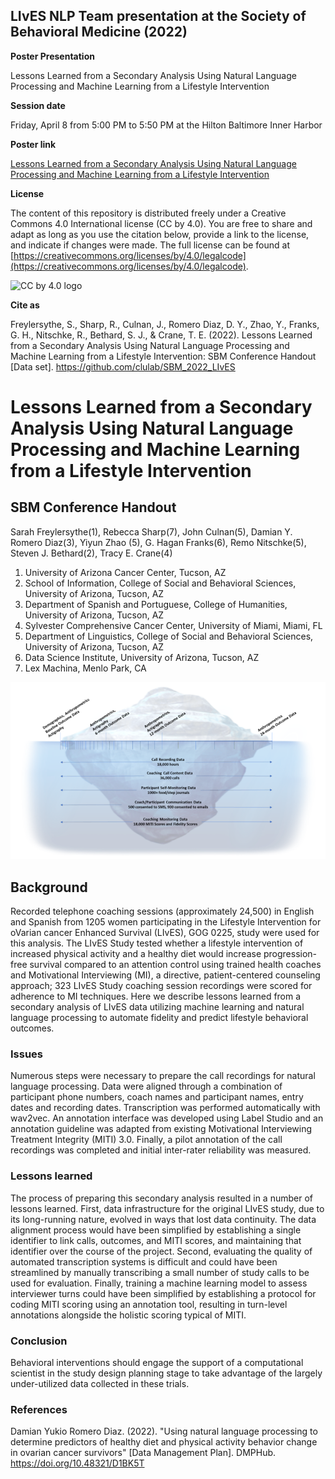 ## LIvES NLP Team presentation at the Society of Behavioral Medicine (2022)

**Poster Presentation**

Lessons Learned from a Secondary Analysis Using Natural Language Processing and Machine Learning from a Lifestyle Intervention

**Session date**

Friday, April 8 from 5:00 PM to 5:50 PM at the Hilton Baltimore Inner Harbor

**Poster link**

[Lessons Learned from a Secondary Analysis Using Natural Language Processing and Machine Learning from a Lifestyle Intervention](https://docs.google.com/presentation/d/1HuWLNhYB-IOflkUaE5d84KNCFW-QXl2ATyTQV5lwu8U/edit?usp=sharing)

**License**

The content of this repository is distributed freely under a Creative Commons 4.0 International license (CC by 4.0). You are free to share and adapt as long as you use the citation below, provide a link to the license, and indicate if changes were made. The full license can be found at [https://creativecommons.org/licenses/by/4.0/legalcode](https://creativecommons.org/licenses/by/4.0/legalcode).

![CC by 4.0 logo](https://i.creativecommons.org/l/by/4.0/88x31.png)

**Cite as**

Freylersythe, S., Sharp, R., Culnan, J., Romero Diaz, D. Y., Zhao, Y., Franks, G. H., Nitschke, R., Bethard, S. J., & Crane, T. E. (2022). Lessons Learned from a Secondary Analysis Using Natural Language Processing and Machine Learning from a Lifestyle Intervention: SBM Conference Handout [Data set]. https://github.com/clulab/SBM_2022_LIvES


# Lessons Learned from a Secondary Analysis Using Natural Language Processing and Machine Learning from a Lifestyle Intervention
## SBM Conference Handout

Sarah Freylersythe(1), Rebecca Sharp(7),  John Culnan(5), Damian Y. Romero Diaz(3), Yiyun Zhao (5), G. Hagan Franks(6),  Remo Nitschke(5), Steven J. Bethard(2), Tracy E. Crane(4)

1. University of Arizona Cancer Center, Tucson, AZ
2. School of Information, College of Social and Behavioral Sciences, University of Arizona, Tucson, AZ
3. Department of Spanish and Portuguese, College of Humanities, University of Arizona, Tucson, AZ
4. Sylvester Comprehensive Cancer Center, University of Miami, Miami, FL
5. Department of Linguistics, College of Social and Behavioral Sciences, University of Arizona, Tucson, AZ
6. Data Science Institute, University of Arizona, Tucson, AZ
7. Lex Machina, Menlo Park, CA

![Iceberg figure](https://github.com/clulab/SBM_2022_LIvES/blob/main/visuals/iceberg_figure.png)





## Background

Recorded telephone coaching sessions (approximately 24,500) in English and Spanish from 1205 women participating in the Lifestyle Intervention for oVarian cancer Enhanced Survival (LIvES), GOG 0225, study were used for this analysis. The LIvES Study tested whether a lifestyle intervention of increased physical activity and a healthy diet would increase progression-free survival compared to an attention control using trained health coaches and Motivational Interviewing (MI), a directive, patient-centered counseling approach; 323 LIvES Study coaching session recordings were scored for adherence to MI techniques. Here we describe lessons learned from a secondary analysis of LIvES data utilizing machine learning and natural language processing to automate fidelity and predict lifestyle behavioral outcomes.
### Issues

Numerous steps were necessary to prepare the call recordings for natural language processing. Data were aligned through a combination of participant phone numbers, coach names and participant names, entry dates and recording dates. Transcription was performed automatically with wav2vec. An annotation interface was developed using Label Studio and an annotation guideline was adapted from existing Motivational Interviewing Treatment Integrity (MITI) 3.0. Finally, a pilot annotation of the call recordings was completed and initial inter-rater reliability was measured.

### Lessons learned

The process of preparing this secondary analysis resulted in a number of lessons learned. First, data infrastructure for the original LIvES study, due to its long-running nature, evolved in ways that lost data continuity. The data alignment process would have been simplified by establishing a single identifier to link calls, outcomes, and MITI scores, and maintaining that identifier over the course of the project. Second, evaluating the quality of automated transcription systems is difficult and could have been streamlined by manually transcribing a small number of study calls to be used for evaluation. Finally, training a machine learning model to assess interviewer turns could have been simplified by establishing a protocol for coding MITI scoring using an annotation tool, resulting in turn-level annotations alongside the holistic scoring typical of MITI.

### Conclusion

Behavioral interventions should engage the support of a computational scientist in the study design planning stage to take advantage of the largely under-utilized data collected in these trials.

### References

Damian Yukio Romero Diaz. (2022). "Using natural language processing to determine predictors of healthy diet and physical activity behavior change in ovarian cancer survivors" [Data Management Plan]. DMPHub. https://doi.org/10.48321/D1BK5T

